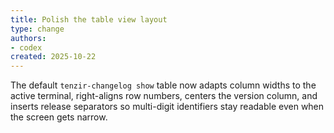```yaml
---
title: Polish the table view layout
type: change
authors:
- codex
created: 2025-10-22
---
```


The default `tenzir-changelog show` table now adapts column widths to the active terminal,
right-aligns row numbers, centers the version column, and inserts release separators so
multi-digit identifiers stay readable even when the screen gets narrow.

